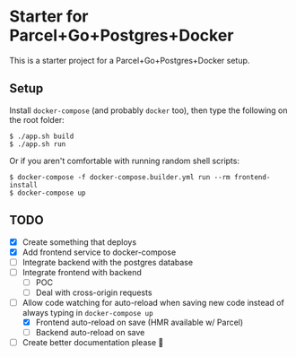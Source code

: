 # Starter for Parcel+Go+Postgres+Docker

This is a starter project for a Parcel+Go+Postgres+Docker setup.

## Setup

Install `docker-compose` (and probably `docker` too), then type the following on the root folder:

```shell
$ ./app.sh build
$ ./app.sh run
```

Or if you aren't comfortable with running random shell scripts:

```shell
$ docker-compose -f docker-compose.builder.yml run --rm frontend-install
$ docker-compose up
```

## TODO 

- [x] Create something that deploys
- [x] Add frontend service to docker-compose
- [ ] Integrate backend with the postgres database
- [ ] Integrate frontend with backend
  - [ ] POC
  - [ ] Deal with cross-origin requests
- [ ] Allow code watching for auto-reload when saving new code instead of always typing in `docker-compose up`
  - [x] Frontend auto-reload on save (HMR available w/ Parcel)
  - [ ] Backend auto-reload on save
- [ ] Create better documentation please :pray: 
